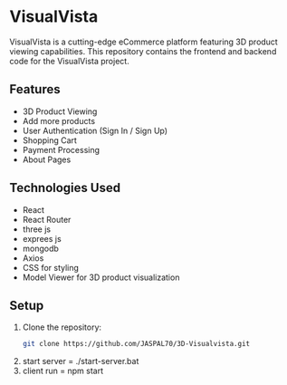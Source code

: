 # VisualVista

VisualVista is a cutting-edge eCommerce platform featuring 3D product viewing capabilities. This repository contains the frontend and backend code for the VisualVista project.

## Features

- 3D Product Viewing
- Add more products 
- User Authentication (Sign In / Sign Up)
- Shopping Cart
- Payment Processing
- About Pages

## Technologies Used

- React
- React Router
- three js
- exprees js 
- mongodb
- Axios
- CSS for styling
- Model Viewer for 3D product visualization

## Setup

1. Clone the repository:
   ```bash
   git clone https://github.com/JASPAL70/3D-Visualvista.git
2. start server =
   ./start-server.bat
3. client run =
   npm start
